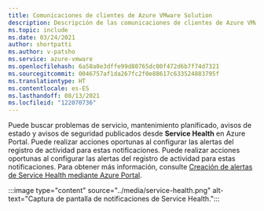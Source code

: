 ```yaml
---
title: Comunicaciones de clientes de Azure VMware Solution
description: Descripción de las comunicaciones de clientes de Azure VMware Solution.
ms.topic: include
ms.date: 03/24/2021
author: shortpatti
ms.author: v-patsho
ms.service: azure-vmware
ms.openlocfilehash: 6a58a0e3dffe99d80765dc00f472d6b7f74d7321
ms.sourcegitcommit: 0046757af1da267fc2f0e88617c633524883795f
ms.translationtype: HT
ms.contentlocale: es-ES
ms.lasthandoff: 08/13/2021
ms.locfileid: "122070736"
---
```

<!-- Used in introduction.md and faq.yml -->

Puede buscar problemas de servicio, mantenimiento planificado, avisos de estado y avisos de seguridad publicados desde **Service Health** en Azure Portal. Puede realizar acciones oportunas al configurar las alertas del registro de actividad para estas notificaciones. Puede realizar acciones oportunas al configurar las alertas del registro de actividad para estas notificaciones. Para obtener más información, consulte [Creación de alertas de Service Health mediante Azure Portal](../../service-health/alerts-activity-log-service-notifications-portal.md#create-service-health-alert-using-azure-portal).

:::image type="content" source="../media/service-health.png" alt-text="Captura de pantalla de notificaciones de Service Health.":::
